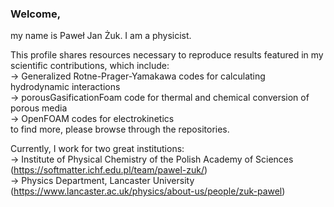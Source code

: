 ### Welcome,

my name is Paweł Jan Żuk. I am a physicist. 

This profile shares resources necessary to reproduce results featured in my scientific contributions, which include: \
-> Generalized Rotne-Prager-Yamakawa codes for calculating hydrodynamic interactions \
-> porousGasificationFoam code for thermal and chemical conversion of porous media \
-> OpenFOAM codes for electrokinetics \
to find more, please browse through the repositories.


Currently, I work for two great institutions: \
-> Institute of Physical Chemistry of the Polish Academy of Sciences (https://softmatter.ichf.edu.pl/team/pawel-zuk/) \
-> Physics Department, Lancaster University (https://www.lancaster.ac.uk/physics/about-us/people/zuk-pawel)


<!--
<img align="center" src="https://github-readme-stats.vercel.app/api/pin/?username=pjzuk&repo=GRPYlinked&theme=dark&show_owner=true" />
-->
